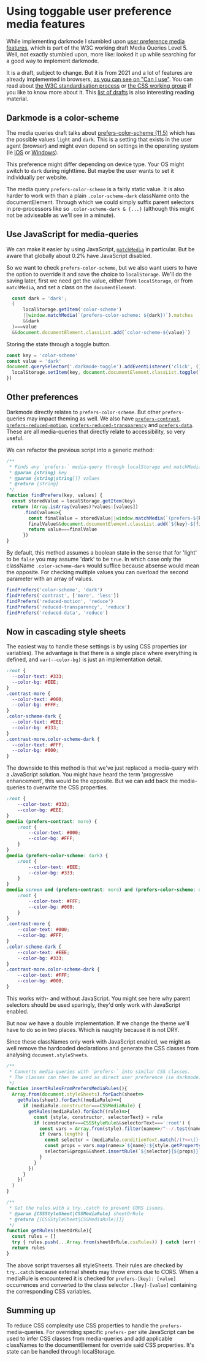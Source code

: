 <!--
  date: 2023-06-29
  modified: 2023-06-29
  slug: using-toggable-user-preference-media-features
  type: post
  header: christina-deravedisian-_ipepr0WJDA-unsplash.jpg
  headerColofon: photo by [Christina Deravedisian](https://unsplash.com/@christinadera)
  headerClassName: no-blur
  categories: code, CSS, JavaScript, accessibility
  tags: Angular, accounting, invoicing, Vue
  metaDescription: How to easily use prefers-media-queries and make them adjustable through user preferences.
-->

# Using toggable user preference media features

While implementing darkmode I stumbled upon [user preference media features](https://www.w3.org/TR/mediaqueries-5/#mf-user-preferences), which is part of the W3C working draft Media Queries Level 5. Well, not exactly stumbled upon, more like: looked it up while searching for a good way to implement darkmode.

It is a draft, subject to change. But it is from 2021 and a lot of features are already implemented in browsers, [as you can see on "Can I use"](https://caniuse.com/?search=prefers-). 
You can read about [the W3C standardisation process](https://www.w3.org/2004/02/Process-20040205/tr.html) or [the CSS working group](https://wiki.csswg.org/) if you like to know more about it. This [list of drafts](https://drafts.csswg.org/) is also interesting reading material.

## Darkmode is a color-scheme

The media queries draft talks about [prefers-color-scheme (11.5)](https://www.w3.org/TR/mediaqueries-5/#prefers-color-scheme) which has the possible values `light` and `dark`.
This is a setting that exists in the user agent (browser) and might even depend on settings in the operating system (ie [IOS](https://support.apple.com/guide/mac-help/use-a-light-or-dark-appearance-mchl52e1c2d2/mac) or [Windows](https://support.microsoft.com/en-us/office/use-color-and-contrast-for-accessibility-in-microsoft-365-bb11486d-fc7d-4cd9-b344-16e2bc2a2387#bmkm_windows11dark)).

This preference might differ depending on device type. Your OS might switch to `dark` during nighttime. But maybe the user wants to set it individually per website.

The media query `prefers-color-scheme` is a fairly static value. It is also harder to work with than a plain `.color-scheme-dark` className onto the documentElement. Through which we could simply suffix parent selectors in pre-processors like so `.color-scheme-dark & {...}` (although this might not be adviseable as we'll see in a minute).


## Use JavaScript for media-queries

We can make it easier by using JavaScript, [`matchMedia`](https://developer.mozilla.org/en-US/docs/Web/API/Window/matchMedia) in particular. But be aware that globally about 0.2% have JavaScript disabled.

So we want to check `prefers-color-scheme`, but we also want users to have the option to override it and save the choice to `localStorage`.
We'll do the saving later, first we need get the value, either from `localStorage`, or from `matchMedia`, and set a class on the `documentElement`.

```JavaScript
  const dark = 'dark';
  (
      localStorage.getItem('color-scheme')
      ||window.matchMedia(`(prefers-color-scheme: ${dark})`).matches
      &&dark
  )===value
  &&document.documentElement.classList.add(`color-scheme-${value}`)
```

Storing the state through a toggle button.

```JavaScript
const key = 'color-scheme'
const value = 'dark'
document.querySelector('.darkmode-toggle').addEventListener('click', ()=>{
  localStorage.setItem(key, document.documentElement.classList.toggle(`${key}-${value}`)?value:'light')
})
```


## Other preferences

Darkmode directly relates to `prefers-color-scheme`. But other `prefers-` queries may impact theming as well. We also have [`prefers-contrast`](https://www.w3.org/TR/mediaqueries-5/#prefers-contrast), [`prefers-reduced-motion`](https://www.w3.org/TR/mediaqueries-5/#prefers-reduced-motion), [`prefers-reduced-transparency`](https://www.w3.org/TR/mediaqueries-5/#prefers-reduced-transparency) and [`prefers-data`](https://www.w3.org/TR/mediaqueries-5/#prefers-reduced-data). These are all media-queries that directly relate to accessibility, so very useful.

We can refactor the previous script into a generic method:

```JavaScript
/**
 * Finds any `prefers-` media-query through localStorage and matchMedia and sets documentElement classNames accordingly
 * @param {string} key
 * @param {string|string[]} values
 * @return {string}
 */
function findPrefers(key, values) {
  const storedValue = localStorage.getItem(key)
  return (Array.isArray(values)?values:[values])
      .find(value=>{
        const finalValue = storedValue||window.matchMedia(`(prefers-${key}: ${value})`).matches&&value
        finalValue&&document.documentElement.classList.add(`${key}-${finalValue}`)
        return value===finalValue
      })
}
```

By default, this method assumes a boolean state in the sense that for 'light' to be `false` you may assume 'dark' to be `true`. In which case only the className `.color-scheme-dark` would suffice because absense would mean the opposite.
For checking multiple values you can overload the second parameter with an array of values.

```JavaScript
findPrefers('color-scheme', 'dark')
findPrefers('contrast', ['more', 'less'])
findPrefers('reduced-motion', 'reduce')
findPrefers('reduced-transparency', 'reduce')
findPrefers('reduced-data', 'reduce')
```

## Now in cascading style sheets

The easiest way to handle these settings is by using CSS properties (or variables). The advantage is that there is a single place where everything is defined, and `var(--color-bg)` is just an implementation detail.

```CSS
:root {
  --color-text: #333;
  --color-bg: #EEE;
}
.contrast-more {
  --color-text: #000;
  --color-bg: #FFF;
}
.color-scheme-dark {
  --color-text: #EEE;
  --color-bg: #333;
}
.contrast-more.color-scheme-dark {
  --color-text: #FFF;
  --color-bg: #000;
}
```

The downside to this method is that we've just replaced a media-query with a JavaScript solution. You might have heard the term 'progressive enhancement', this would be the opposite.
But we can add back the media-queries to overwrite the CSS properties.

```CSS
:root {
	--color-text: #333;
	--color-bg: #EEE;
}
@media (prefers-contrast: more) {
	:root {
		--color-text: #000;
		--color-bg: #FFF;
	}
}
@media (prefers-color-scheme: dark) {
	:root {
        --color-text: #EEE;
        --color-bg: #333;
	}
}
@media screen and (prefers-contrast: more) and (prefers-color-scheme: dark) {
	:root {
		--color-text: #FFF;
		--color-bg: #000;
	}
}
.contrast-more {
	--color-text: #000;
	--color-bg: #FFF;
}
.color-scheme-dark {
	--color-text: #EEE;
	--color-bg: #333;
}
.contrast-more.color-scheme-dark {
	--color-text: #FFF;
	--color-bg: #000;
}

```

This works with- and without JavaScript. You might see here why parent selectors should be used sparingly, they'd only work with JavaScript enabled.

But now we have a double implementation. If we change the theme we'll have to do so in two places. Which is naughty because it is not DRY.

Since these classNames only work with JavaScript enabled, we might as well remove the hardcoded declarations and generate the CSS classes from analysing `document.styleSheets`.

```JavaScript
/**
 * Converts media-queries with `prefers-` into similar CSS classes.
 * The classes can then be used as direct user preference (ie darkmode).
 */
function insertRulesFromPrefersMediaRules(){
  Array.from(document.styleSheets).forEach(sheet=>
    getRules(sheet).forEach((mediaRule)=>{
      if (mediaRule.constructor===CSSMediaRule) {
        getRules(mediaRule).forEach((rule)=>{
          const {style, constructor, selectorText} = rule
          if (constructor===CSSStyleRule&&selectorText===':root') {
            const vars = Array.from(style).filter(name=>/^--/.test(name))
            if (vars.length) {
              const selector = (mediaRule.conditionText.match(/(?<=\()(prefers-[^)]*)/g)||[]).map(s=>'.'+s.replace(/\:\s/,'-').substring(8)).join('')
              const props = vars.map(name=>`${name}:${style.getPropertyValue(name).trim()};`).join('')
              selector&&props&&sheet.insertRule(`${selector}{${props}}`, sheet.cssRules.length)
            }
          }
        })
      }
    })
  )
}

/**
 * Get the rules with a try..catch to prevent CORS issues.
 * @param {CSSStyleSheet|CSSMediaRule} sheetOrRule
 * @return {(CSSStyleSheet|CSSMediaRule)[]}
 */
function getRules(sheetOrRule){
  const rules = []
  try { rules.push(...Array.from(sheetOrRule.cssRules)) } catch (err) {}
  return rules
}

```

The above script traverses all styleSheets. Their rules are checked by `try..catch` because external sheets may throw errors due to CORS. When a mediaRule is encountered it is checked for `prefers-[key]: [value]` occurrences and converted to the class selector `.[key]-[value]` containing the corresponding CSS variables.

## Summing up

To reduce CSS complexity use CSS properties to handle the `prefers-` media-queries.
For overriding specific `prefers-` per site JavaScript can be used to infer CSS classes from media-queries and add applicable classNames to the documentElement for override said CSS properties. It's state can be handled through localStorage.
